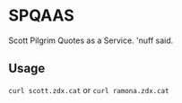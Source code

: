 # SPQAAS

Scott Pilgrim Quotes as a Service. 'nuff said.

## Usage

`curl scott.zdx.cat` or `curl ramona.zdx.cat`
